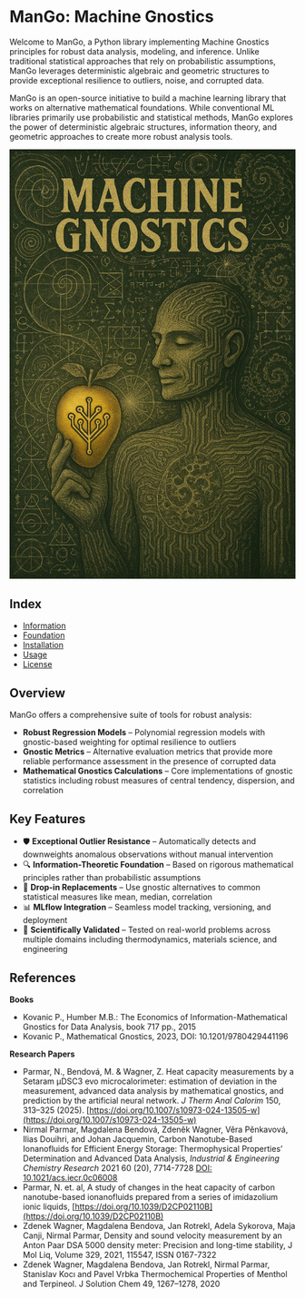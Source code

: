 # ManGo: Machine Gnostics

Welcome to ManGo, a Python library implementing Machine Gnostics principles for robust data analysis, modeling, and inference. Unlike traditional statistical approaches that rely on probabilistic assumptions, ManGo leverages deterministic algebraic and geometric structures to provide exceptional resilience to outliers, noise, and corrupted data.

ManGo is an open-source initiative to build a machine learning library that works on alternative mathematical foundations. While conventional ML libraries primarily use probabilistic and statistical methods, ManGo explores the power of deterministic algebraic structures, information theory, and geometric approaches to create more robust analysis tools.

![Machine Gnostics](images/mg3.jpg)

## Index

* [Information]()
* [Foundation]()
* [Installation]()
* [Usage]()
* [License]()

## Overview

ManGo offers a comprehensive suite of tools for robust analysis:

- **Robust Regression Models** – Polynomial regression models with gnostic-based weighting for optimal resilience to outliers
- **Gnostic Metrics** – Alternative evaluation metrics that provide more reliable performance assessment in the presence of corrupted data
- **Mathematical Gnostics Calculations** – Core implementations of gnostic statistics including robust measures of central tendency, dispersion, and correlation

## Key Features

- 🛡️ **Exceptional Outlier Resistance** – Automatically detects and downweights anomalous observations without manual intervention
- 🔍 **Information-Theoretic Foundation** – Based on rigorous mathematical principles rather than probabilistic assumptions
- 🔧 **Drop-in Replacements** – Use gnostic alternatives to common statistical measures like mean, median, correlation
- 📊 **MLflow Integration** – Seamless model tracking, versioning, and deployment
- 🧪 **Scientifically Validated** – Tested on real-world problems across multiple domains including thermodynamics, materials science, and engineering

## References

**Books**

- Kovanic P., Humber M.B.: The Economics of Information-Mathematical Gnostics for Data Analysis, book 717 pp., 2015
- Kovanic P., Mathematical Gnostics, 2023, DOI: 10.1201/9780429441196

**Research Papers**

- Parmar, N., Bendová, M. & Wagner, Z. Heat capacity measurements by a Setaram μDSC3 evo microcalorimeter: estimation of deviation in the measurement, advanced data analysis by mathematical gnostics, and prediction by the artificial neural network. *J Therm Anal Calorim* 150, 313–325 (2025). [https://doi.org/10.1007/s10973-024-13505-w](https://doi.org/10.1007/s10973-024-13505-w)
- Nirmal Parmar, Magdalena Bendová, Zdeněk Wagner, Věra Pěnkavová, Ilias Douihri, and Johan Jacquemin, Carbon Nanotube-Based Ionanofluids for Efficient Energy Storage: Thermophysical Properties’ Determination and Advanced Data Analysis, *Industrial & Engineering Chemistry Research* 2021 60 (20), 7714-7728 [DOI: 10.1021/acs.iecr.0c06008](https://doi.org/10.1021/acs.iecr.0c06008)
- Parmar, N. et. al, A study of changes in the heat capacity of carbon nanotube-based ionanofluids prepared from a series of imidazolium ionic liquids, [https://doi.org/10.1039/D2CP02110B](https://doi.org/10.1039/D2CP02110B)
- Zdenek Wagner, Magdalena Bendova, Jan Rotrekl, Adela Sykorova, Maja Canji, Nirmal Parmar, Density and sound velocity measurement by an Anton Paar DSA 5000 density meter: Precision and long-time stability, J Mol Liq, Volume 329, 2021, 115547, ISSN 0167-7322
- Zdenek Wagner, Magdalena Bendova, Jan Rotrekl, Nirmal Parmar, Stanislav Kocı and Pavel Vrbka Thermochemical Properties of Menthol and Terpineol. J Solution Chem 49, 1267–1278, 2020
